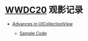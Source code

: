 # [WWDC20](https://developer.apple.com/wwdc20/sessions/) 观影记录

- [Advances in UICollectionView](https://developer.apple.com/videos/play/wwdc2020/10097/)

  - [Sample Code](./ImplementingModernCollectionViews)
